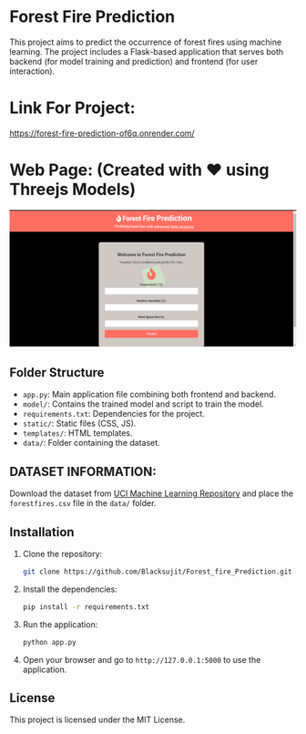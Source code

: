 # Forest Fire Prediction

This project aims to predict the occurrence of forest fires using machine learning. The project includes a Flask-based application that serves both backend (for model training and prediction) and frontend (for user interaction).

# Link For Project:

https://forest-fire-prediction-of6q.onrender.com/

# Web Page: (Created with ❤ using Threejs Models)

![alt text](image.png)

## Folder Structure

- `app.py`: Main application file combining both frontend and backend.
- `model/`: Contains the trained model and script to train the model.
- `requirements.txt`: Dependencies for the project.
- `static/`: Static files (CSS, JS).
- `templates/`: HTML templates.
- `data/`: Folder containing the dataset.

## DATASET  INFORMATION:

Download the dataset from [UCI Machine Learning Repository](https://archive.ics.uci.edu/ml/datasets/Forest+Fires) and place the `forestfires.csv` file in the `data/` folder.

## Installation

1. Clone the repository:

     ```bash
     git clone https://github.com/Blacksujit/Forest_fire_Prediction.git
     ```

2. Install the dependencies:
    ```bash
    pip install -r requirements.txt
    ```

3. Run the application:
    ```bash
    python app.py
    ```
4. Open your browser and go to `http://127.0.0.1:5000` to use the application.

## License

This project is licensed under the MIT License.
